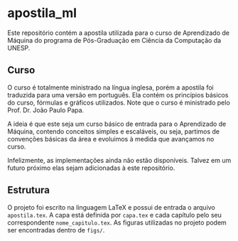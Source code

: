 # apostila_ml

Este repositório contém a apostila utilizada para o curso de Aprendizado de Máquina do programa de Pós-Graduação em Ciência da Computação da UNESP.

## Curso

O curso é totalmente ministrado na língua inglesa, porém a apostila foi traduzida para uma versão em português. Ela contém os princípios básicos do curso, fórmulas e gráficos utilizados. Note que o curso é ministrado pelo Prof. Dr. João Paulo Papa.

A ideia é que este seja um curso básico de entrada para o Aprendizado de Máquina, contendo conceitos simples e escaláveis, ou seja, partimos de convenções básicas da área e evoluimos à medida que avançamos no curso.

Infelizmente, as implementações ainda não estão disponíveis. Talvez em um futuro próximo elas sejam adicionadas à este repositório.

## Estrutura

O projeto foi escrito na linguagem LaTeX e possui de entrada o arquivo ```apostila.tex```. A capa está definida por ```capa.tex``` e cada capítulo pelo seu correspondente ```nome_capitulo.tex```. As figuras utilizadas no projeto podem ser encontradas dentro de ```figs/```.